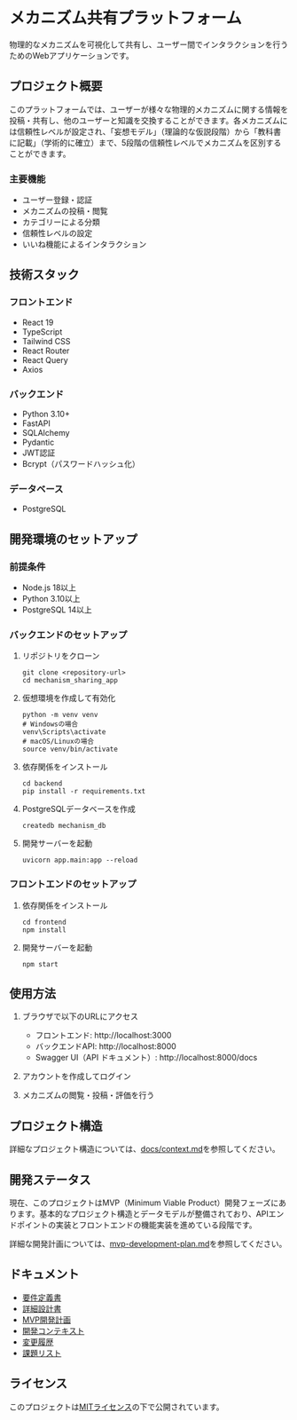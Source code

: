 # メカニズム共有プラットフォーム

物理的なメカニズムを可視化して共有し、ユーザー間でインタラクションを行うためのWebアプリケーションです。

## プロジェクト概要

このプラットフォームでは、ユーザーが様々な物理的メカニズムに関する情報を投稿・共有し、他のユーザーと知識を交換することができます。各メカニズムには信頼性レベルが設定され、「妄想モデル」（理論的な仮説段階）から「教科書に記載」（学術的に確立）まで、5段階の信頼性レベルでメカニズムを区別することができます。

### 主要機能

- ユーザー登録・認証
- メカニズムの投稿・閲覧
- カテゴリーによる分類
- 信頼性レベルの設定
- いいね機能によるインタラクション

## 技術スタック

### フロントエンド
- React 19
- TypeScript
- Tailwind CSS
- React Router
- React Query
- Axios

### バックエンド
- Python 3.10+
- FastAPI
- SQLAlchemy
- Pydantic
- JWT認証
- Bcrypt（パスワードハッシュ化）

### データベース
- PostgreSQL

## 開発環境のセットアップ

### 前提条件
- Node.js 18以上
- Python 3.10以上
- PostgreSQL 14以上

### バックエンドのセットアップ

1. リポジトリをクローン
   ```
   git clone <repository-url>
   cd mechanism_sharing_app
   ```

2. 仮想環境を作成して有効化
   ```
   python -m venv venv
   # Windowsの場合
   venv\Scripts\activate
   # macOS/Linuxの場合
   source venv/bin/activate
   ```

3. 依存関係をインストール
   ```
   cd backend
   pip install -r requirements.txt
   ```

4. PostgreSQLデータベースを作成
   ```
   createdb mechanism_db
   ```

5. 開発サーバーを起動
   ```
   uvicorn app.main:app --reload
   ```

### フロントエンドのセットアップ

1. 依存関係をインストール
   ```
   cd frontend
   npm install
   ```

2. 開発サーバーを起動
   ```
   npm start
   ```

## 使用方法

1. ブラウザで以下のURLにアクセス
   - フロントエンド: http://localhost:3000
   - バックエンドAPI: http://localhost:8000
   - Swagger UI（API ドキュメント）: http://localhost:8000/docs

2. アカウントを作成してログイン

3. メカニズムの閲覧・投稿・評価を行う

## プロジェクト構造

詳細なプロジェクト構造については、[docs/context.md](docs/context.md)を参照してください。

## 開発ステータス

現在、このプロジェクトはMVP（Minimum Viable Product）開発フェーズにあります。基本的なプロジェクト構造とデータモデルが整備されており、APIエンドポイントの実装とフロントエンドの機能実装を進めている段階です。

詳細な開発計画については、[mvp-development-plan.md](mvp-development-plan.md)を参照してください。

## ドキュメント

- [要件定義書](requirements-doc.md)
- [詳細設計書](detailed-design-doc.md)
- [MVP開発計画](mvp-development-plan.md)
- [開発コンテキスト](docs/context.md)
- [変更履歴](docs/CHANGELOG.md)
- [課題リスト](issues_notes.md)

## ライセンス

このプロジェクトは[MITライセンス](LICENSE)の下で公開されています。
